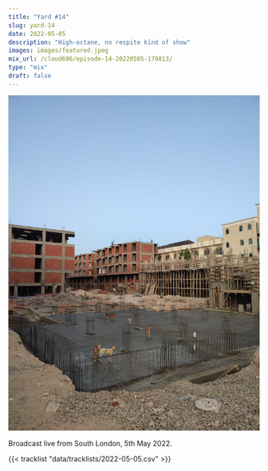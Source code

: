 ```yaml
---
title: "Yard #14"
slug: yard-14
date: 2022-05-05
description: "High-octane, no respite kind of show"
images: images/featured.jpeg
mix_url: /cloud696/episode-14-20220505-170813/
type: "mix"
draft: false
---
```


![artwork](images/featured.jpeg)

Broadcast live from South London, 5th May 2022.

{{< tracklist "data/tracklists/2022-05-05.csv" >}}
